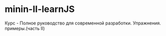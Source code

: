 # minin-II-learnJS
Курс - Полное руководство для современной разработки. Упражнения. примеры.(часть II)

